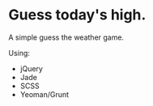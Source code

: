 Guess today's high.
==========

A simple guess the weather game.

Using:
- jQuery
- Jade
- SCSS
- Yeoman/Grunt
